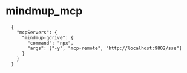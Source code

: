 # mindmup_mcp


```commandline
  {
    "mcpServers": {
      "mindmup-gdrive": {
        "command": "npx",
        "args": ["-y", "mcp-remote", "http://localhost:9802/sse"]
      }
    }
  }


```